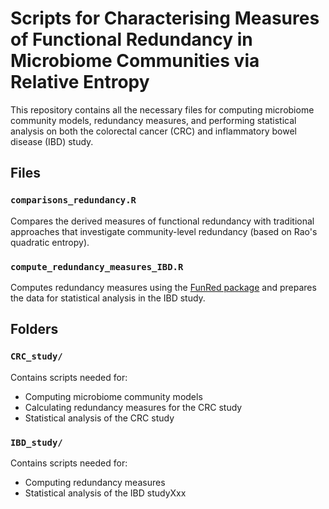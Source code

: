 # Scripts for Characterising Measures of Functional Redundancy in Microbiome Communities via Relative Entropy

This repository contains all the necessary files for computing microbiome community models, redundancy measures, and performing statistical analysis on both the  colorectal cancer 
(CRC) and inflammatory bowel disease (IBD) study. 

## Files

### `comparisons_redundancy.R`
Compares the derived measures of functional redundancy with traditional approaches that investigate community-level redundancy (based on Rao's quadratic entropy).

### `compute_redundancy_measures_IBD.R`
Computes redundancy measures using the [FunRed package](https://github.com/SysPsyHertel/FunRed) and prepares the data for statistical analysis in the IBD study.


## Folders

### `CRC_study/`
Contains scripts needed for:

- Computing microbiome community models
- Calculating redundancy measures for the CRC study
- Statistical analysis of the CRC study

### `IBD_study/`
Contains scripts needed for:
- Computing redundancy measures
- Statistical analysis of the IBD studyXxx

